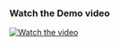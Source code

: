 ### Watch the Demo video
[![Watch the video](https://startupsmagazine.co.uk/sites/default/files/2023-06/AdobeStock_419893758ed.png)](https://drive.google.com/file/d/1rnQHRdLAgm2Mu4Ix-5r_SsDlm7zteRlp/view?usp=drive_link)
